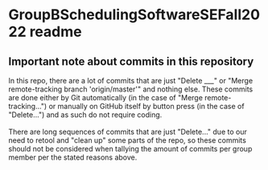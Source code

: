 # GroupBSchedulingSoftwareSEFall2022 readme

## Important note about commits in this repository
In this repo, there are a lot of commits that are just "Delete ___" or "Merge remote-tracking branch 'origin/master'" and nothing else.
These commits are done either by Git automatically (in the case of "Merge remote-tracking...") or manually on GitHub itself by button press (in the case of "Delete...")
and as such do not require coding. 
<br> <br> 
There are long sequences of commits that are just "Delete..." due to our need to retool and "clean up" some parts of the repo, so these commits should not be considered
when tallying the amount of commits per group member per the stated reasons above.
